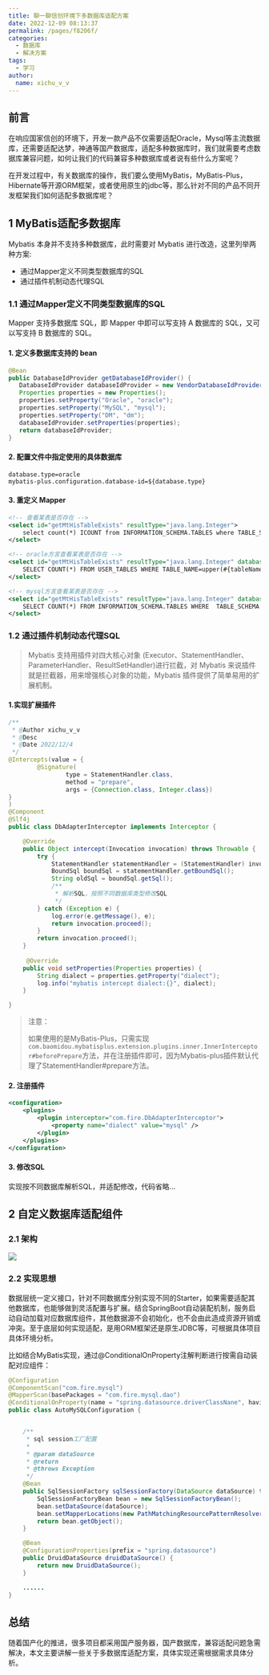 ```yaml
---
title: 聊一聊信创环境下多数据库适配方案
date: 2022-12-09 08:13:37
permalink: /pages/f8206f/
categories:
  - 数据库
  - 解决方案
tags:
  - 学习
author: 
  name: xichu_v_v
---
```

## 前言

在响应国家信创的环境下，开发一款产品不仅需要适配Oracle，Mysql等主流数据库，还需要适配达梦，神通等国产数据库，适配多种数据库时，我们就需要考虑数据库兼容问题，如何让我们的代码兼容多种数据库或者说有些什么方案呢？

在开发过程中，有关数据库的操作，我们要么使用MyBatis，MyBatis-Plus，Hibernate等开源ORM框架，或者使用原生的jdbc等，那么针对不同的产品不同开发框架我们如何适配多数据库呢？



## 1 MyBatis适配多数据库

Mybatis 本身并不支持多种数据库，此时需要对 Mybatis 进行改造，这里列举两种方案:

- 通过Mapper定义不同类型数据库的SQL
- 通过插件机制动态代理SQL

### 1.1 通过Mapper定义不同类型数据库的SQL

Mapper 支持多数据库 SQL，即 Mapper 中即可以写支持 A 数据库的 SQL，又可以写支持 B 数据库的 SQL。

#### 1. 定义多数据库支持的 bean

```java
@Bean
public DatabaseIdProvider getDatabaseIdProvider() {
   DatabaseIdProvider databaseIdProvider = new VendorDatabaseIdProvider();
   Properties properties = new Properties();
   properties.setProperty("Oracle", "oracle");
   properties.setProperty("MySQL", "mysql");
   properties.setProperty("DM", "dm");
   databaseIdProvider.setProperties(properties);
   return databaseIdProvider;
}
```



#### 2. 配置文件中指定使用的具体数据库

```properties
database.type=oracle
mybatis-plus.configuration.database-id=${database.type}
```



#### 3. 重定义 Mapper

```xml
<!-- 查看某表是否存在 -->
<select id="getMtHisTableExists" resultType="java.lang.Integer">
	select count(*) ICOUNT from INFORMATION_SCHEMA.TABLES where TABLE_SCHEMA=#{dbName} and TABLE_NAME=upper(#{tableName})
</select>

<!-- oracle方言查看某表是否存在 -->
<select id="getMtHisTableExists" resultType="java.lang.Integer" databaseId="oracle">
	SELECT COUNT(*) FROM USER_TABLES WHERE TABLE_NAME=upper(#{tableName})
</select>

<!-- mysql方言查看某表是否存在 -->
<select id="getMtHisTableExists" resultType="java.lang.Integer" databaseId="mysql">
	SELECT COUNT(*) FROM INFORMATION_SCHEMA.TABLES WHERE  TABLE_SCHEMA = #{dbName} AND TABLE_NAME=upper(#{tableName})
</select>
```



### 1.2  通过插件机制动态代理SQL

>Mybatis 支持用插件对四大核心对象 (Executor、StatementHandler、ParameterHandler、ResultSetHandler)进行拦截，对 Mybatis 来说插件就是拦截器，用来增强核心对象的功能，Mybatis 插件提供了简单易用的扩展机制。



#### 1.实现扩展插件

```java
/**
 * @Author xichu_v_v
 * @Desc
 * @Date 2022/12/4
 */
@Intercepts(value = {
        @Signature(
                type = StatementHandler.class,
                method = "prepare",
                args = {Connection.class, Integer.class})
}
)
@Component
@Slf4j
public class DbAdapterInterceptor implements Interceptor {

    @Override
    public Object intercept(Invocation invocation) throws Throwable {
        try {
            StatementHandler statementHandler = (StatementHandler) invocation.getTarget();
            BoundSql boundSql = statementHandler.getBoundSql();
            String oldSql = boundSql.getSql();
            /**
             * 解析SQL，按照不同数据库类型修改SQL
             */
        } catch (Exception e) {
            log.error(e.getMessage(), e);
            return invocation.proceed();
        }
        return invocation.proceed();
    }
    
     @Override
    public void setProperties(Properties properties) {
        String dialect = properties.getProperty("dialect");
        log.info("mybatis intercept dialect:{}", dialect);
    }

}
```

> 注意：
>
> 如果使用的是MyBatis-Plus，只需实现`com.baomidou.mybatisplus.extension.plugins.inner.InnerInterceptor#beforePrepare`方法，并在注册插件即可，因为Mybatis-plus插件默认代理了StatementHandler#prepare方法。

#### 2. 注册插件

```xml
<configuration>
    <plugins>
        <plugin interceptor="com.fire.DbAdapterInterceptor">
            <property name="dialect" value="mysql" />
        </plugin>
    </plugins>
</configuration>
```

#### 3. 修改SQL

实现按不同数据库解析SQL，并适配修改，代码省略...



## 2 自定义数据库适配组件

### 2.1 架构

![](https://fire-repository.oss-cn-beijing.aliyuncs.com/interview/221203/jaigou2.png)



### 2.2 实现思想

数据层统一定义接口，针对不同数据库分别实现不同的Starter，如果需要适配其他数据库，也能够做到灵活配置与扩展。结合SpringBoot自动装配机制，服务启动自动加载对应数据库组件，其他数据源不会初始化，也不会由此造成资源开销或冲突。至于底层如何实现适配，是用ORM框架还是原生JDBC等，可根据具体项目具体环境分析。



比如结合MyBatis实现，通过@ConditionalOnProperty注解判断进行按需自动装配对应组件：

```java
@Configuration
@ComponentScan("com.fire.mysql")
@MapperScan(basePackages = "com.fire.mysql.dao")
@ConditionalOnProperty(name = "spring.datasource.driverClassNane", havingValue = "com.mysql.cj.jdbc.Driver")
public class AutoMySQLConfiguration {


    /**
     * sql session工厂配置
     *
     * @param dataSource
     * @return
     * @throws Exception
     */
    @Bean
    public SqlSessionFactory sqlSessionFactory(DataSource dataSource) throws Exception {
        SqlSessionFactoryBean bean = new SqlSessionFactoryBean();
        bean.setDataSource(dataSource);
        bean.setMapperLocations(new PathMatchingResourcePatternResolver().getResources("classpath：com/fire/mysql/mapper/*Mapper.xml");
        return bean.getObject();
    }

    @Bean
    @ConfigurationProperties(prefix = "spring.datasource")
    public DruidDataSource druidDataSource() {
        return new DruidDataSource();
    }

	......
}


```


## 总结
随着国产化的推进，很多项目都采用国产服务器，国产数据库，兼容适配问题急需解决，本文主要讲解一些关于多数据库适配方案，具体实现还需根据需求具体分析。